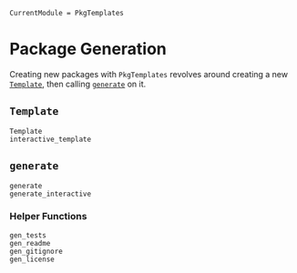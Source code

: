 ```@meta
CurrentModule = PkgTemplates
```

# Package Generation

Creating new packages with `PkgTemplates` revolves around creating a new
[`Template`](@ref), then calling [`generate`](@ref) on it.

## `Template`

```@docs
Template
interactive_template
```

## `generate`

```@docs
generate
generate_interactive
```

### Helper Functions

```@docs
gen_tests
gen_readme
gen_gitignore
gen_license
```
